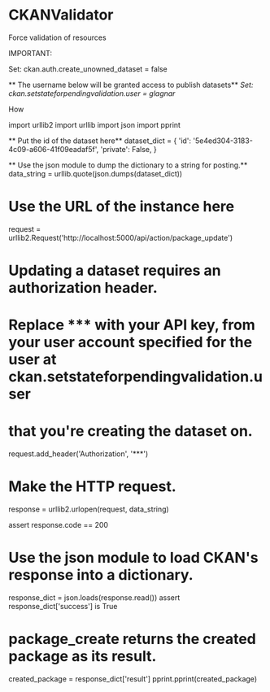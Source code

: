 # CKANValidator
Force validation of resources

IMPORTANT:

Set: ckan.auth.create_unowned_dataset = false

** The username below will be granted access to publish datasets**
*Set: ckan.setstateforpendingvalidation.user = glagnar*

How 

import urllib2
import urllib
import json
import pprint

** Put the id of the dataset here**
dataset_dict = {
        'id': '5e4ed304-3183-4c09-a606-41f09eadaf5f',
        'private': False,
}

** Use the json module to dump the dictionary to a string for posting.**
data_string = urllib.quote(json.dumps(dataset_dict))

# Use the URL of the instance here
request = urllib2.Request('http://localhost:5000/api/action/package_update')

# Updating a dataset requires an authorization header.
# Replace *** with your API key, from your user account specified for the user at ckan.setstateforpendingvalidation.user
# that you're creating the dataset on.
request.add_header('Authorization', '***')

# Make the HTTP request.
response = urllib2.urlopen(request, data_string)

assert response.code == 200

# Use the json module to load CKAN's response into a dictionary.
response_dict = json.loads(response.read())
assert response_dict['success'] is True

# package_create returns the created package as its result.
created_package = response_dict['result']
pprint.pprint(created_package)
